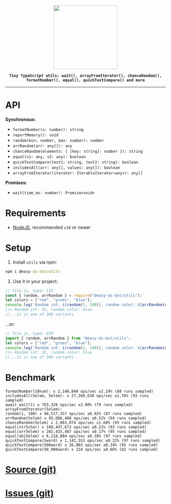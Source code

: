 <p align="center">
    <img src="https://avatars.githubusercontent.com/u/142582396?s=400&u=081f3176405a243f5090002723556c3e723089e3&v=4" width="200"/>
</p>

<b align="center">
    
    Tiny TypeScript utils: wait(), arrayFromIterator(), chanceRandom(), formatNumber(), equal(), quickTextCompare() and more
    
</b>
<hr>

# API
**Synchronous:**
- `formatNumber(x: number): string`
- `reportMemory(): void`
- `random(min: number, max: number): number`
- `arrRandom(arr: any[]): any`
- `chanceRandom(elements: { [key: string]: number }): string`
- `equal(v1: any, v2: any): boolean`
- `quickTextCompare(text1: string, text2: string): boolean`
- `includesAll(arr: any[], values: any[]): boolean`
- `arrayFromIterator(iterator: IterableIterator<any>): any[]`

**Promises:**
- `wait(time_ms: number): Promise<void>`
# Requirements
- [NodeJS](https://nodejs.org/en), recommended `v18` or newer
# Setup
1. Install `utils` via npm:
```bat
npm i @easy-ds-bot/utils
```

2. Use it in your project:
```js
// file.js, type: CJS
const { random, arrRandom } = require("@easy-ds-bot/utils");
let colors = ["red", "green", "blue"];
console.log(`Random int: ${random(1, 100)}, random color: ${arrRandom(colors)}`);
//> Random int: 32, random color: blue
//...it is one of 300 variants
```
...or:
```js
// file.js, type: ESM
import { random, arrRandom } from "@easy-ds-bot/utils";
let colors = ["red", "green", "blue"];
console.log(`Random int: ${random(1, 100)}, random color: ${arrRandom(colors)}`);
//> Random int: 32, random color: blue
//...it is one of 300 variants
```

# Benchmark
```
formatNumber(10num): x 2,148,840 ops/sec ±2.24% (88 runs sampled)
includesAll(5elem, 5elem): x 27,266,638 ops/sec ±1.76% (93 runs sampled)
await wait(1) x 763,328 ops/sec ±3.00% (79 runs sampled)
arrayFromIterator(5elem): 
random(1, 100) x 94,517,357 ops/sec ±0.92% (87 runs sampled)
arrRandom(5elem) x 95,086,408 ops/sec ±0.52% (94 runs sampled)
chanceRandom(5elem) x 2,063,074 ops/sec ±1.68% (93 runs sampled)
equal(str5char) x 198,447,672 ops/sec ±0.21% (93 runs sampled)
equal(arr5elem) x 202,415,487 ops/sec ±0.17% (95 runs sampled)
equal(obj5elem) x 6,218,884 ops/sec ±0.39% (97 runs sampled)
quickTextCompare(5word) x 1,142,553 ops/sec ±0.22% (97 runs sampled)
quickTextCompare(500word) x 26,003 ops/sec ±0.24% (95 runs sampled)
quickTextCompare(50_000word) x 224 ops/sec ±0.66% (82 runs sampled)
```

# [Source (git)](https://github.com/easy-ds-bot/utils)
# [Issues (git)](https://github.com/easy-ds-bot/utils/issues)
